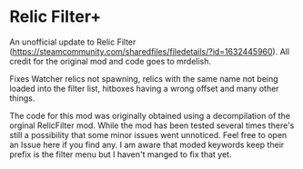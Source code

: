 # Relic Filter+
An unofficial update to Relic Filter (https://steamcommunity.com/sharedfiles/filedetails/?id=1632445960).
All credit for the original mod and code goes to mrdelish.

Fixes Watcher relics not spawning, relics with the same name not being loaded into the filter list, hitboxes having a wrong offset and many other things.

The code for this mod was originally obtained using a decompilation of the orginal RelicFilter mod. While the mod has been tested several times there's still a possibility that some minor issues went unnoticed. Feel free to open an Issue here if you find any. I am aware that moded keywords keep their prefix is the filter menu but I haven't manged to fix that yet.
